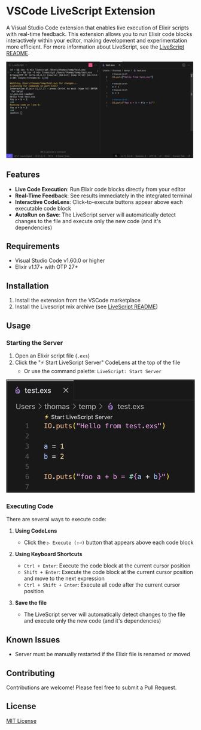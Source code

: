 # VSCode LiveScript Extension

A Visual Studio Code extension that enables live execution of Elixir scripts with real-time feedback.
This extension allows you to run Elixir code blocks interactively within your editor, making development and experimentation more efficient.
For more information about LiveScript, see the [LiveScript README](https://github.com/thmsmlr/livescript).

![LiveScript in action](./assets/livescript-vscode.png)

## Features

- **Live Code Execution**: Run Elixir code blocks directly from your editor
- **Real-Time Feedback**: See results immediately in the integrated terminal
- **Interactive CodeLens**: Click-to-execute buttons appear above each executable code block
- **AutoRun on Save**: The LiveScript server will automatically detect changes to the file and execute only the new code (and it's dependencies)

## Requirements

- Visual Studio Code v1.60.0 or higher
- Elixir v1.17+ with OTP 27+

## Installation

1. Install the extension from the VSCode marketplace
2. Install the Livescript mix archive (see [LiveScript README](https://github.com/thmsmlr/livescript#installation))

## Usage

### Starting the Server

1. Open an Elixir script file (`.exs`)
2. Click the "⚡ Start LiveScript Server" CodeLens at the top of the file
   - Or use the command palette: `LiveScript: Start Server`

![Start Server](./assets/livescript-vscode-launch.png)

### Executing Code

There are several ways to execute code:

1. **Using CodeLens**
   - Click the `▷ Execute (⇧⏎)` button that appears above each code block

2. **Using Keyboard Shortcuts**
   - `Ctrl + Enter`: Execute the code block at the current cursor position
   - `Shift + Enter`: Execute the code block at the current cursor position and move to the next expression
   - `Ctrl + Shift + Enter`: Execute all code after the current cursor position

3. **Save the file**
   - The LiveScript server will automatically detect changes to the file and execute only the new code (and it's dependencies)

## Known Issues

- Server must be manually restarted if the Elixir file is renamed or moved

## Contributing

Contributions are welcome! Please feel free to submit a Pull Request.

## License

[MIT License](LICENSE)


